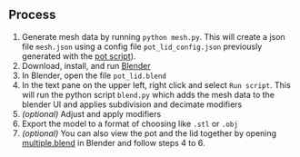 ## Process

1. Generate mesh data by running `python mesh.py`. This will create a json file `mesh.json` using a config file `pot_lid_config.json` previously generated with the [pot script](../pot/mesh.py)).
2. Download, install, and run [Blender](https://www.blender.org/)
3. In Blender, open the file `pot_lid.blend`
4. In the text pane on the upper left, right click and select `Run script`. This will run the python script `blend.py` which adds the mesh data to the blender UI and applies subdivision and decimate modifiers
5. _(optional)_ Adjust and apply modifiers
6. Export the model to a format of choosing like `.stl` or `.obj`
7. _(optional)_ You can also view the pot and the lid together by opening [multiple.blend](../multiple.blend) in Blender and follow steps 4 to 6.
